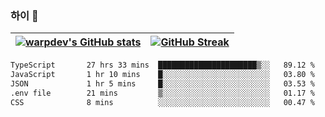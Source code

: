 
### 하이 👋
[![warpdev's GitHub stats](https://github-readme-stats.vercel.app/api?username=warpdev&show_icons=true&theme=vue-dark)](#) |[![GitHub Streak](https://github-readme-streak-stats.herokuapp.com/?user=warpdev&theme=dark)](#)
--- | --- |
<!--START_SECTION:waka-->

```txt
TypeScript       27 hrs 33 mins  ██████████████████████▒░░   89.12 %
JavaScript       1 hr 10 mins    █░░░░░░░░░░░░░░░░░░░░░░░░   03.80 %
JSON             1 hr 5 mins     █░░░░░░░░░░░░░░░░░░░░░░░░   03.53 %
.env file        21 mins         ▒░░░░░░░░░░░░░░░░░░░░░░░░   01.17 %
CSS              8 mins          ░░░░░░░░░░░░░░░░░░░░░░░░░   00.47 %
```

<!--END_SECTION:waka-->

<!--
**warpdev/warpdev** is a ✨ _special_ ✨ repository because its `README.md` (this file) appears on your GitHub profile.

Here are some ideas to get you started:

- 🔭 I’m currently working on ...
- 🌱 I’m currently learning ...
- 👯 I’m looking to collaborate on ...
- 🤔 I’m looking for help with ...
- 💬 Ask me about ...
- 📫 How to reach me: ...
- 😄 Pronouns: ...
- ⚡ Fun fact: ...
-->
